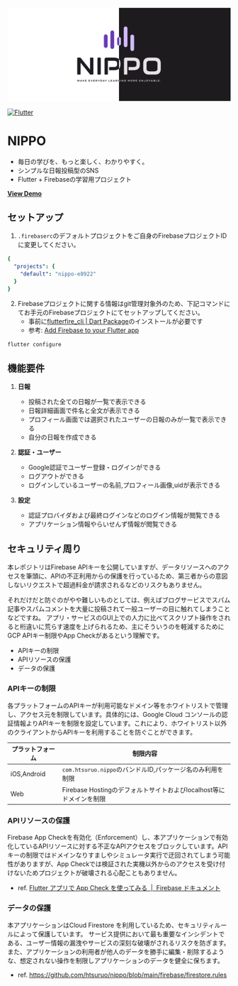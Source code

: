 ![README](./.github/images/nippo_readme_eyecatch.png)

[![Flutter](https://github.com/htsuruo/nippo/actions/workflows/flutter.yml/badge.svg)](https://github.com/htsuruo/nippo/actions/workflows/flutter.yml)

# NIPPO

- 毎日の学びを、もっと楽しく、わかりやすく。
- シンプルな日報投稿型のSNS
- Flutter + Firebaseの学習用プロジェクト

**[View Demo](https://nippo-e8922.web.app)**

## セットアップ

1. `.firebaserc`のデフォルトプロジェクトをご自身のFirebaseプロジェクトIDに変更してください。

```yaml
{
  "projects": {
    "default": "nippo-e8922"
  }
}
```

2. Firebaseプロジェクトに関する情報はgit管理対象外のため、下記コマンドにてお手元のFirebaseプロジェクトにてセットアップしてください。
   - 事前に[flutterfire_cli | Dart Package](https://pub.dev/packages/flutterfire_cli)のインストールが必要です
   - 参考: [Add Firebase to your Flutter app](https://firebase.google.com/docs/flutter/setup?platform=ios)

```sh
flutter configure
```

## 機能要件

1. **日報**
   - 投稿された全ての日報が一覧で表示できる
   - 日報詳細画面で件名と全文が表示できる
   - プロフィール画面では選択されたユーザーの日報のみが一覧で表示できる
   - 自分の日報を作成できる

2. **認証・ユーザー**
   - Google認証でユーザー登録・ログインができる
   - ログアウトができる
   - ログインしているユーザーの名前,プロフィール画像,uidが表示できる

3. **設定**
   - 認証プロバイダおよび最終ログインなどのログイン情報が閲覧できる
   - アプリケーション情報やらいせんず情報が閲覧できる

## セキュリティ周り

本レポジトリはFirebase APIキーを公開していますが、データリソースへのアクセスを筆頭に、APIの不正利用からの保護を行っているため、第三者からの意図しないリクエストで超過料金が請求されるなどのリスクもありません。

それだけだと防ぐのがやや難しいものとしては、例えばブログサービスでスパム記事やスパムコメントを大量に投稿されて一般ユーザーの目に触れてしまうことなどですね。
アプリ・サービスのGUI上での人力に比べてスクリプト操作をされると桁違いに荒らす速度を上げられるため、主にそういうのを軽減するためにGCP APIキー制限やApp Checkがあるという理解です。

- APIキーの制限
- APIリソースの保護
- データの保護

### APIキーの制限

各プラットフォームのAPIキーが利用可能なドメイン等をホワイトリストで管理し、アクセス元を制限しています。具体的には、Google Cloud コンソールの認証情報よりAPIキーを制限を設定しています。これにより、ホワイトリスト以外のクライアントからAPIキーを利用することを防ぐことができます。

| プラットフォーム | 制限内容 |
| --- | --- |
| iOS,Android | `com.htsuruo.nippo`のバンドルID,パッケージ名のみ利用を制限 |
| Web | Firebase Hostingのデフォルトサイトおよびlocalhost等にドメインを制限 |

### APIリソースの保護

Firebase App Checkを有効化（Enforcement）し、本アプリケーションで有効化しているAPIリソースに対する不正なAPIアクセスをブロックしています。APIキーの制限ではドメインなりすましやシミュレータ実行で迂回されてしまう可能性がありますが、App Checkでは検証された実機以外からのアクセスを受け付けないためプロジェクトが破壊される心配こともありません。

- ref. [Flutter アプリで App Check を使ってみる  |  Firebase ドキュメント](https://firebase.google.com/docs/app-check/flutter/default-providers?hl=ja)

### データの保護

本アプリケーションはCloud Firestore を利用しているため、セキュリティルールによって保護しています。
サービス提供において最も重要なインシデントである、ユーザー情報の漏洩やサービスの深刻な破壊がされるリスクを防ぎます。
また、アプリケーションの利用者が他人のデータを勝手に編集・削除するような、想定されない操作を制限しアプリケーションのデータを健全に保ちます。

- ref. https://github.com/htsuruo/nippo/blob/main/firebase/firestore.rules
